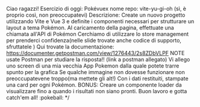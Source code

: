 Ciao ragazzi!
Esercizio di oggi: Pokévuex
nome repo: vite-yu-gi-oh (sì, è proprio così, non preoccupatevi)
Descrizione:
Create un nuovo progetto utilizzando Vite e Vue 3 e definite i componenti necessari per strutturare un layout a tema Pokémon.
Al caricamento della pagina, effettuate una chiamata all'API di Pokémon
Cerchiamo di utilizzare lo store management per prenderci confidenza(nelle slide trovate anche codice di supporto, sfruttatele )
Qui trovate la documentazione: https://documenter.getpostman.com/view/1276443/2s8ZDbVLPF
NOTE
usate Postman per studiare la risposta!! (link a postman allegato)
Vi allego uno screen di una mia vecchia App Pokemon dalla quale potete trarre spunto per la grafica
Se qualche immagine non dovesse funzionare  non preoccupatevene troppo(ma mettete gli alt!)
Con i dati restituiti, stampate una card per ogni Pokémon.
BONUS: Creare un componente loader da visualizzare fino a quando i risultati non siano pronti.
Buon lavoro e gotta catch'em all! :pokeball:  */